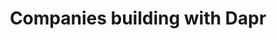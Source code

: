 ---
title: "Companies building with Dapr"
#subtitle: ""
# meta description
description: "This is meta description"
draft: false

adopters:
  - logo : "images/ignition-group.png"
    icon: "ti-quote-right"
    quote : "Using Dapr with Azure makes it very easy to bolt in new pieces of infrastructure without changing anything else. It changed our business."
    person : "-- Russell Stather, Chief Digital Transformation Officer, Ignition Group"
    cta :
      enable : true
      label : "Read the story"
      link : "https://customers.microsoft.com/en-us/story/1335733425802443016-ignition-group-speeds-development-and-payment-processing-using-dapr-and-azure"

  - logo : "images/zeiss.png"
    icon: "ti-quote-right"
    quote : "Dapr really simplifies the case of distributed application architectures. With Dapr, any developer can do it."
    person : "-- Kai Walter, Lead Architect, ZEISS"
    cta :
      enable : true
      label : "Read the story"
      link : "https://customers.microsoft.com/en-us/story/1336089737047375040-zeiss-accelerates-cloud-first-development-on-azure-and-streamlines-order-processing"      
  
  - logo : "images/alibaba.png"
    icon: "ti-quote-right"
    quote : "At Alibaba Cloud, we believe Dapr will lead the evolution of microservices. By adopting Dapr, our customers now enjoy increased velocity for building portable and robust distributed systems."
    person : "-- Xiang Li, Senior Staff Engineer, Alibaba Cloud"        
    cta : 
      enable : true
      label : "Read the story"
      link : "https://blog.dapr.io/posts/2021/03/19/how-alibaba-is-using-dapr/"
      
  - logo : "images/roadwork.png"
    icon: "ti-quote-right"
    quote : "Without Dapr, we would need multiple weeks to integrate the different services together as well as create our own scaling infrastructure and service discovery tooling."
    person : "-- Xavier Geerinck, Founder, Roadwork"
    cta :
      enable : true
      label : "Read the story"
      link : "https://blog.dapr.io/posts/2021/02/09/running-dapr-in-production-at-roadwork/"
  
  - logo : "images/legentic.png"
    icon: "ti-quote-right"
    quote : "The fact that we could focus on the core logic and let Dapr deal with the underlying messaging systems allowed us to iterate much faster than we expected."
    person : "-- Trond Hindenes, Cloud Architect, Legentic"
    cta :
      enable : true
      label : "Watch the video"
      link : "https://www.youtube.com/watch?v=Mn0vjMMktGA"

  - logo : "images/autonavi.png"
    icon: "ti-quote-right"
    quote : "Dapr is really a perfect solution for invoking backend services in our multi-language serverless runtime."
    person : "-- Xuexiang Deng, Staff Engineer, AutoNavi"
    cta :
      enable : true
      label : "Read the story"
      link : "https://blog.dapr.io/posts/2021/09/02/how-dapr-helped-autonavi-build-a-new-serverless-solution/"

panel:
  enable : true
  title : "Watch this DaprCon panel and learn from Dapr adopters"
  video : "https://www.youtube.com/embed/Jyug0wnfsug"

cta:
  enable : true
  title : "Ready to get started?"
  image : "images/app.png"
  content : "Get Dapr on your local machine and get started in minutes"
  button:
    enable : true
    label : "Start now"
    link : "https://docs.dapr.io/getting-started/"



---